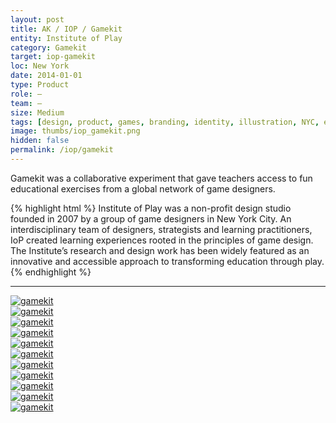 ```yaml
---
layout: post
title: AK / IOP / Gamekit
entity: Institute of Play
category: Gamekit
target: iop-gamekit
loc: New York
date: 2014-01-01
type: Product
role: –
team: –
size: Medium
tags: [design, product, games, branding, identity, illustration, NYC, education, non_profit]
image: thumbs/iop_gamekit.png
hidden: false
permalink: /iop/gamekit
---
```


<div class="bg_color_none">
<div class="large_words">
Gamekit was a collaborative experiment that gave teachers access to fun educational exercises from a global network of game designers.
</div>
</div>

{% highlight html %}
Institute of Play was a non-profit design studio founded in 2007 by a group of game designers in New York City. An interdisciplinary team of designers, strategists and learning practitioners, IoP created learning experiences rooted in the principles of game design. The Institute’s research and design work has been widely featured as an innovative and accessible approach to transforming education through play.
{% endhighlight %}

---

<!-- <div class="app_container_wallet">
	<a href="{{site.baseurl}}/images/projects/iop_gamekit/000.jpg" target="_blank">
	<img src="{{site.baseurl}}/images/projects/iop_gamekit/000.jpg" alt="gamekit"></a>
</div> -->


<div class="app_container_wallet">
	<a href="{{site.baseurl}}/images/projects/iop_gamekit/001.jpg" target="_blank">
	<img src="{{site.baseurl}}/images/projects/iop_gamekit/001.jpg" alt="gamekit"></a>
</div>

<div class="app_container_wallet">
	<a href="{{site.baseurl}}/images/projects/iop_gamekit/001b.jpg" target="_blank">
	<img src="{{site.baseurl}}/images/projects/iop_gamekit/001b.jpg" alt="gamekit"></a>
</div>

<div class="app_container_wallet">
	<a href="{{site.baseurl}}/images/projects/iop_gamekit/005.jpg" target="_blank">
	<img src="{{site.baseurl}}/images/projects/iop_gamekit/005.jpg" alt="gamekit"></a>
</div>

<div class="app_container_wallet">
	<a href="{{site.baseurl}}/images/projects/iop_gamekit/002.jpg" target="_blank">
	<img src="{{site.baseurl}}/images/projects/iop_gamekit/002.jpg" alt="gamekit"></a>
</div>

<div class="app_container_wallet">
	<a href="{{site.baseurl}}/images/projects/iop_gamekit/006.jpg" target="_blank">
	<img src="{{site.baseurl}}/images/projects/iop_gamekit/006.jpg" alt="gamekit"></a>
</div>


<div class="app_container_wallet">
	<a href="{{site.baseurl}}/images/projects/iop_gamekit/004.jpg" target="_blank">
	<img src="{{site.baseurl}}/images/projects/iop_gamekit/004.jpg" alt="gamekit"></a>
</div>


<div class="app_container_wallet">
	<a href="{{site.baseurl}}/images/projects/iop_gamekit/003.jpg" target="_blank">
	<img src="{{site.baseurl}}/images/projects/iop_gamekit/003.jpg" alt="gamekit"></a>
</div>


<div class="app_container_wallet">
	<a href="{{site.baseurl}}/images/projects/iop_gamekit/box_01.jpg" target="_blank">
	<img src="{{site.baseurl}}/images/projects/iop_gamekit/box_01.jpg" alt="gamekit"></a>
</div>

<div class="app_container_wallet">
	<a href="{{site.baseurl}}/images/projects/iop_gamekit/box_02.jpg" target="_blank">
	<img src="{{site.baseurl}}/images/projects/iop_gamekit/box_02.jpg" alt="gamekit"></a>
</div>

<div class="app_container_wallet">
	<a href="{{site.baseurl}}/images/projects/iop_gamekit/fold_out_001.jpg" target="_blank">
	<img src="{{site.baseurl}}/images/projects/iop_gamekit/fold_out_001.jpg" alt="gamekit"></a>
</div>

<div class="app_container_wallet">
	<a href="{{site.baseurl}}/images/projects/iop_gamekit/fold_out_002.jpg" target="_blank">
	<img src="{{site.baseurl}}/images/projects/iop_gamekit/fold_out_002.jpg" alt="gamekit"></a>
</div>